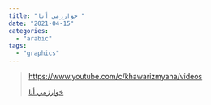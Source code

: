 ```yaml
---
title: "خوارزمي أنا "
date: "2021-04-15"
categories:
  - "arabic"
tags:
  - "graphics"
---
```


> https://www.youtube.com/c/khawarizmyana/videos
>
> [خوارزمي أنا ](https://www.youtube.com/c/khawarizmyana/videos)
